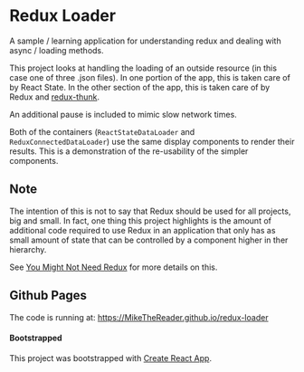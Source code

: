 # Redux Loader

A sample / learning application for understanding redux and dealing with async / loading methods.

This project looks at handling the loading of an outside resource (in this case one of three .json files). In 
one portion of the app, this is taken care of by React State. In the other section of the app, this is taken
care of by Redux and [redux-thunk](https://github.com/gaearon/redux-thunk).

An additional pause is included to mimic slow network times.

Both of the containers (`ReactStateDataLoader` and `ReduxConnectedDataLoader`) use the same display components to render their
results. This is a demonstration of the re-usability of the simpler components.

## Note

The intention of this is not to say that Redux should be used for all projects, big and small. In fact, one thing
this project highlights is the amount of additional code required to use Redux in an application that only has
as small amount of state that can be controlled by a component higher in ther hierarchy. 

See [You Might Not Need Redux](https://medium.com/@dan_abramov/you-might-not-need-redux-be46360cf367) for more
details on this.

## Github Pages

The code is running at: https://MikeTheReader.github.io/redux-loader

#### Bootstrapped

This project was bootstrapped with [Create React App](https://github.com/facebookincubator/create-react-app).

